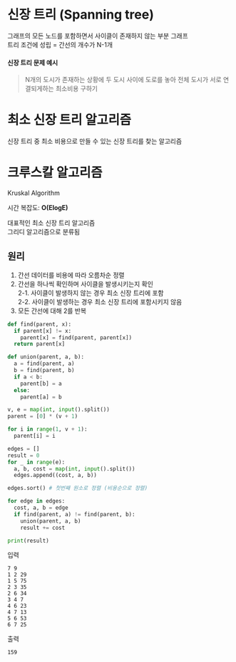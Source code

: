 # 신장 트리 (Spanning tree)
그래프의 모든 노드를 포함하면서 사이클이 존재하지 않는 부분 그래프  
트리 조건에 성립 = 간선의 개수가 N-1개  

#### 신장 트리 문제 예시
> N개의 도시가 존재하는 상황에 두 도시 사이에 도로를 놓아 전체 도시가 서로 연결되게하는 최소비용 구하기

# 최소 신장 트리 알고리즘
신장 트리 중 최소 비용으로 만들 수 있는 신장 트리를 찾는 알고리즘

# 크루스칼 알고리즘
Kruskal Algorithm

시간 복잡도: **O(ElogE)**

대표적인 최소 신장 트리 알고리즘  
그리디 알고리즘으로 분류됨

## 원리
1. 간선 데이터를 비용에 따라 오름차순 정렬
2. 간선을 하나씩 확인하며 사이클을 발생시키는지 확인  
  2-1. 사이클이 발생하지 않는 경우 최소 신장 트리에 포함  
  2-2. 사이클이 발생하는 경우 최소 신장 트리에 포함시키지 않음  
3. 모든 간선에 대해 2를 반복

```python
def find(parent, x):
  if parent[x] != x:
    parent[x] = find(parent, parent[x])
  return parent[x]

def union(parent, a, b):
  a = find(parent, a)
  b = find(parent, b)
  if a < b:
    parent[b] = a
  else:
    parent[a] = b

v, e = map(int, input().split())
parent = [0] * (v + 1)

for i in range(1, v + 1):
  parent[i] = i

edges = []
result = 0
for _ in range(e):
  a, b, cost = map(int, input().split())
  edges.append((cost, a, b))

edges.sort() # 첫번째 원소로 정렬 (비용순으로 정렬)

for edge in edges:
  cost, a, b = edge
  if find(parent, a) != find(parent, b):
    union(parent, a, b)
    result += cost

print(result)
```

입력
```
7 9
1 2 29
1 5 75
2 3 35
2 6 34
3 4 7
4 6 23
4 7 13
5 6 53
6 7 25
```

출력
```
159
```